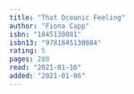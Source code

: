 ```yaml
---
title: "That Oceanic Feeling"
author: "Fiona Capp"
isbn: "1845130081"
isbn13: "9781845130084"
rating: 5
pages: 288
read: "2021-01-16"
added: "2021-01-06"
---
```


